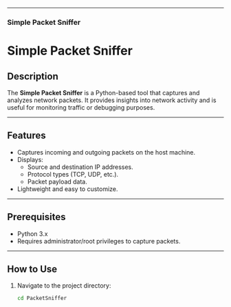 
---

### **Simple Packet Sniffer**

# Simple Packet Sniffer

## Description
The **Simple Packet Sniffer** is a Python-based tool that captures and analyzes network packets. It provides insights into network activity and is useful for monitoring traffic or debugging purposes.

---

## Features
- Captures incoming and outgoing packets on the host machine.
- Displays:
  - Source and destination IP addresses.
  - Protocol types (TCP, UDP, etc.).
  - Packet payload data.
- Lightweight and easy to customize.

---

## Prerequisites
- Python 3.x
- Requires administrator/root privileges to capture packets.

---

## How to Use
1. Navigate to the project directory:
   ```bash
   cd PacketSniffer
